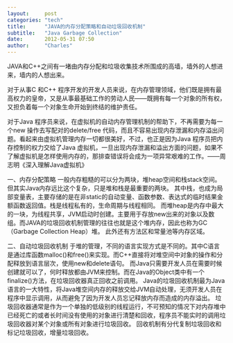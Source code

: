 ```yaml
---
layout:     post
categories: "tech"
title:      "JAVA的内存分配策略和自动垃圾回收机制"
subtitle:   "Java Garbage Collection"
date:       2012-05-31 07:50
author:     "Charles"
---
```


JAVA和C++之间有一堵由内存分配和垃圾收集技术所围成的高墙，墙外的人想进来，墙内的人想出来。

对于从事C 和C++ 程序开发的开发人员来说，在内存管理领域，他们既是拥有最高权力的皇帝，又是从事最基础工作的劳动人民——既拥有每一个对象的所有权，又担负着每一个对象生命开始到终结的维护责任。

对于Java 程序员来说，在虚拟机的自动内存管理机制的帮助下，不再需要为每一个new 操作去写配对的delete/free 代码，而且不容易出现内存泄漏和内存溢出问题。看起来由虚拟机管理内存一切都很美好，不过，也正是因为Java 程序员把内存控制的权力交给了Java 虚拟机，一旦出现内存泄漏和溢出方面的问题，如果不了解虚拟机是怎样使用内存的，那排查错误将会成为一项异常艰难的工作。——周志明《深入理解Java虚拟机》

一、内存分配策略
一般内存粗糙的可以分为两块，堆heap空间和栈stack空间。但其实Java内存远比这个复杂，只是堆和栈是最重要的两块。
其中栈，也成为局部变量表，主要存储的是在非static的自动变量、函数参数、表达式的临时结果金额函数返回值。栈是线程私有的，生命周期与线程相同。
而堆heap是内存中最大的一块，为线程共享，JVM启动时创建。主要用于存放new出来的对象以及数组。而JAVA的垃圾回收机制管理的往往也就是这个堆内存，因此也称为GC（Garbage Collection Heap）堆。
此外还有方法区和常量池等内存区域。

二、自动垃圾回收机制
于堆的管理，不同的语言实现方式是不同的。其中C语言是通过库函数malloc()和free()来实现。而C++直接将对堆空间中对象的操作和分配释放到语言层次，使用new和delete语句。
而Java只需要开发人员在需要时候创建就可以了，何时释放都由JVM来控制。而在Java的Object类中有一个finalize()方法，在垃圾回收器真正回收之前调用。
Java的垃圾回收机制最为Java语言的一大特性，将Java堆空间内存的释放交给JVM自动处理，无须开发人员在程序中显示调用，从而避免了因为开发人员忘记释放内存而造成的内存溢出。
垃圾回收器通常是作为一个单独的低级别的线程运行，不可预知的情况下对内存堆中已经死亡的或者长时间没有使用的对象进行清楚和回收，程序员不能实时的调用垃圾回收器对某个对象或所有对象进行垃圾回收。
回收机制有分代复制垃圾回收和标记垃圾回收，增量垃圾回收。
